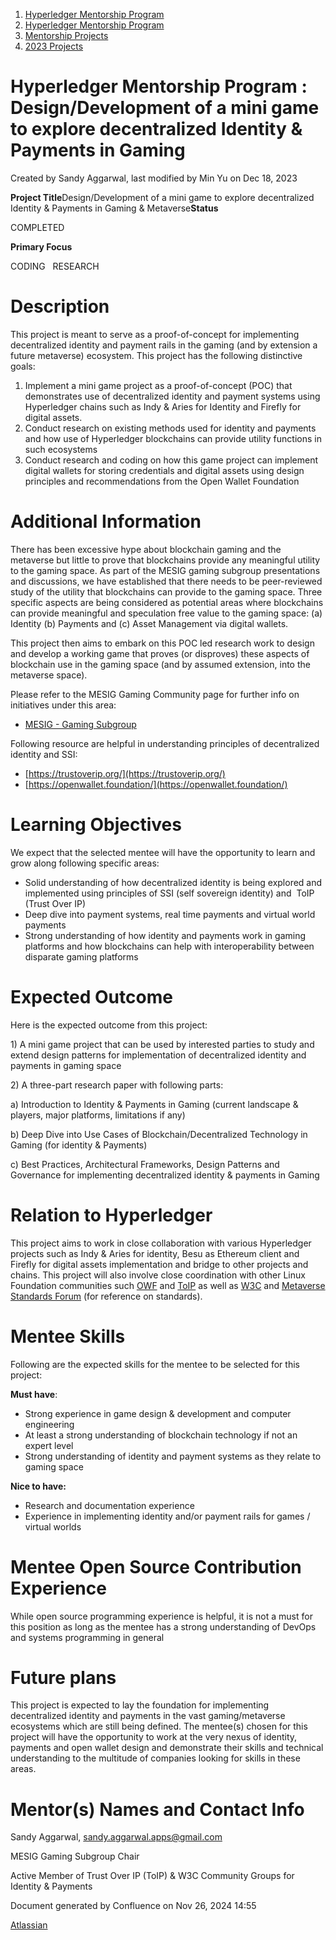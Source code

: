 1. [Hyperledger Mentorship Program](index.html)
2. [Hyperledger Mentorship Program](Hyperledger-Mentorship-Program_21954571.html)
3. [Mentorship Projects](Mentorship-Projects_21954604.html)
4. [2023 Projects](2023-Projects_21954865.html)

# Hyperledger Mentorship Program : Design/Development of a mini game to explore decentralized Identity &amp; Payments in Gaming

Created by Sandy Aggarwal, last modified by Min Yu on Dec 18, 2023

**Project Title**Design/Development of a mini game to explore decentralized Identity &amp; Payments in Gaming &amp; Metaverse**Status**

COMPLETED

**Primary Focus**

CODING   RESEARCH

# Description

This project is meant to serve as a proof-of-concept for implementing decentralized identity and payment rails in the gaming (and by extension a future metaverse) ecosystem. This project has the following distinctive goals: 

1. Implement a mini game project as a proof-of-concept (POC) that demonstrates use of decentralized identity and payment systems using Hyperledger chains such as Indy &amp; Aries for Identity and Firefly for digital assets.
2. Conduct research on existing methods used for identity and payments and how use of Hyperledger blockchains can provide utility functions in such ecosystems
3. Conduct research and coding on how this game project can implement digital wallets for storing credentials and digital assets using design principles and recommendations from the Open Wallet Foundation

# Additional Information

There has been excessive hype about blockchain gaming and the metaverse but little to prove that blockchains provide any meaningful utility to the gaming space. As part of the MESIG gaming subgroup presentations and discussions, we have established that there needs to be peer-reviewed study of the utility that blockchains can provide to the gaming space. Three specific aspects are being considered as potential areas where blockchains can provide meaningful and speculation free value to the gaming space: (a) Identity (b) Payments and (c) Asset Management via digital wallets. 

This project then aims to embark on this POC led research work to design and develop a working game that proves (or disproves) these aspects of blockchain use in the gaming space (and by assumed extension, into the metaverse space). 

Please refer to the MESIG Gaming Community page for further info on initiatives under this area:

- [MESIG - Gaming Subgroup](/wiki/pages/createpage.action?spaceKey=MESIG&title=MESIG%20-%20Gaming%20Subgroup)

Following resource are helpful in understanding principles of decentralized identity and SSI:

- [https://trustoverip.org/](https://trustoverip.org/)
- [https://openwallet.foundation/](https://openwallet.foundation/)

# Learning Objectives

We expect that the selected mentee will have the opportunity to learn and grow along following specific areas:

- Solid understanding of how decentralized identity is being explored and implemented using principles of SSI (self sovereign identity) and  ToIP (Trust Over IP)
- Deep dive into payment systems, real time payments and virtual world payments
- Strong understanding of how identity and payments work in gaming platforms and how blockchains can help with interoperability between disparate gaming platforms

# Expected Outcome

Here is the expected outcome from this project: 

1\) A mini game project that can be used by interested parties to study and extend design patterns for implementation of decentralized identity and payments in gaming space 

2\) A three-part research paper with following parts:

a) Introduction to Identity &amp; Payments in Gaming (current landscape &amp; players, major platforms, limitations if any)

b) Deep Dive into Use Cases of Blockchain/Decentralized Technology in Gaming (for identity &amp; Payments)

c) Best Practices, Architectural Frameworks, Design Patterns and Governance for implementing decentralized identity &amp; payments in Gaming

# Relation to Hyperledger

This project aims to work in close collaboration with various Hyperledger projects such as Indy &amp; Aries for identity, Besu as Ethereum client and Firefly for digital assets implementation and bridge to other projects and chains. This project will also involve close coordination with other Linux Foundation communities such [OWF](https://openwallet.foundation/) and [ToIP](https://trustoverip.org/) as well as [W3C](https://www.w3.org/) and [Metaverse Standards Forum](https://metaverse-standards.org/) (for reference on standards). 

# Mentee Skills

Following are the expected skills for the mentee to be selected for this project: 

**Must have**:

- Strong experience in game design &amp; development and computer engineering
- At least a strong understanding of blockchain technology if not an expert level
- Strong understanding of identity and payment systems as they relate to gaming space

**Nice to have:** 

- Research and documentation experience
- Experience in implementing identity and/or payment rails for games / virtual worlds

# Mentee Open Source Contribution Experience

While open source programming experience is helpful, it is not a must for this position as long as the mentee has a strong understanding of DevOps and systems programming in general

# Future plans

This project is expected to lay the foundation for implementing decentralized identity and payments in the vast gaming/metaverse ecosystems which are still being defined. The mentee(s) chosen for this project will have the opportunity to work at the very nexus of identity, payments and open wallet design and demonstrate their skills and technical understanding to the multitude of companies looking for skills in these areas.  

# Mentor(s) Names and Contact Info

Sandy Aggarwal, [sandy.aggarwal.apps@gmail.com](mailto:sandy.aggarwal.apps@gmail.com)

MESIG Gaming Subgroup Chair

Active Member of Trust Over IP (ToIP) &amp; W3C Community Groups for Identity &amp; Payments

Document generated by Confluence on Nov 26, 2024 14:55

[Atlassian](http://www.atlassian.com/)
